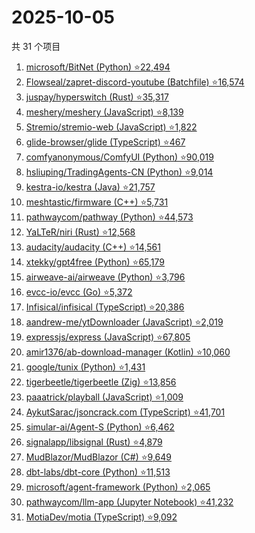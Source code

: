 # 2025-10-05

共 31 个项目

<!-- BEGIN GITHUB -->
<!-- 最后更新时间 2025-10-05 20:14:38 +0800 -->
1. [microsoft/BitNet (Python) ⭐22,494](https://github.com/microsoft/BitNet)
1. [Flowseal/zapret-discord-youtube (Batchfile) ⭐16,574](https://github.com/Flowseal/zapret-discord-youtube)
1. [juspay/hyperswitch (Rust) ⭐35,317](https://github.com/juspay/hyperswitch)
1. [meshery/meshery (JavaScript) ⭐8,139](https://github.com/meshery/meshery)
1. [Stremio/stremio-web (JavaScript) ⭐1,822](https://github.com/Stremio/stremio-web)
1. [glide-browser/glide (TypeScript) ⭐467](https://github.com/glide-browser/glide)
1. [comfyanonymous/ComfyUI (Python) ⭐90,019](https://github.com/comfyanonymous/ComfyUI)
1. [hsliuping/TradingAgents-CN (Python) ⭐9,014](https://github.com/hsliuping/TradingAgents-CN)
1. [kestra-io/kestra (Java) ⭐21,757](https://github.com/kestra-io/kestra)
1. [meshtastic/firmware (C++) ⭐5,731](https://github.com/meshtastic/firmware)
1. [pathwaycom/pathway (Python) ⭐44,573](https://github.com/pathwaycom/pathway)
1. [YaLTeR/niri (Rust) ⭐12,568](https://github.com/YaLTeR/niri)
1. [audacity/audacity (C++) ⭐14,561](https://github.com/audacity/audacity)
1. [xtekky/gpt4free (Python) ⭐65,179](https://github.com/xtekky/gpt4free)
1. [airweave-ai/airweave (Python) ⭐3,796](https://github.com/airweave-ai/airweave)
1. [evcc-io/evcc (Go) ⭐5,372](https://github.com/evcc-io/evcc)
1. [Infisical/infisical (TypeScript) ⭐20,386](https://github.com/Infisical/infisical)
1. [aandrew-me/ytDownloader (JavaScript) ⭐2,019](https://github.com/aandrew-me/ytDownloader)
1. [expressjs/express (JavaScript) ⭐67,805](https://github.com/expressjs/express)
1. [amir1376/ab-download-manager (Kotlin) ⭐10,060](https://github.com/amir1376/ab-download-manager)
1. [google/tunix (Python) ⭐1,431](https://github.com/google/tunix)
1. [tigerbeetle/tigerbeetle (Zig) ⭐13,856](https://github.com/tigerbeetle/tigerbeetle)
1. [paaatrick/playball (JavaScript) ⭐1,009](https://github.com/paaatrick/playball)
1. [AykutSarac/jsoncrack.com (TypeScript) ⭐41,701](https://github.com/AykutSarac/jsoncrack.com)
1. [simular-ai/Agent-S (Python) ⭐6,462](https://github.com/simular-ai/Agent-S)
1. [signalapp/libsignal (Rust) ⭐4,879](https://github.com/signalapp/libsignal)
1. [MudBlazor/MudBlazor (C#) ⭐9,649](https://github.com/MudBlazor/MudBlazor)
1. [dbt-labs/dbt-core (Python) ⭐11,513](https://github.com/dbt-labs/dbt-core)
1. [microsoft/agent-framework (Python) ⭐2,065](https://github.com/microsoft/agent-framework)
1. [pathwaycom/llm-app (Jupyter Notebook) ⭐41,232](https://github.com/pathwaycom/llm-app)
1. [MotiaDev/motia (TypeScript) ⭐9,092](https://github.com/MotiaDev/motia)
<!-- END GITHUB -->